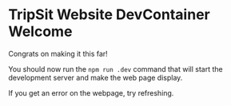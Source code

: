 # TripSit Website DevContainer Welcome
Congrats on making it this far!

You should now run the `npm run .dev` command that will start the development server and make the web page display.

If you get an error on the webpage, try refreshing.